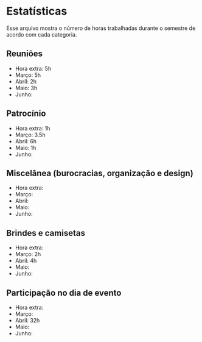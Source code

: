 # Estatísticas
Esse arquivo mostra o número de horas trabalhadas durante o semestre de acordo com cada categoria.

## Reuniões
- Hora extra: 5h
- Março: 5h
- Abril: 2h
- Maio: 3h
- Junho:

## Patrocínio
- Hora extra: 1h
- Março: 3.5h
- Abril: 6h
- Maio: 1h
- Junho:

## Miscelânea (burocracias, organização e design)
- Hora extra: 
- Março: 
- Abril:
- Maio:
- Junho:

## Brindes e camisetas
- Hora extra:
- Março: 2h
- Abril: 4h
- Maio:
- Junho:

## Participação no dia de evento
- Hora extra:
- Março:
- Abril: 32h
- Maio:
- Junho:
